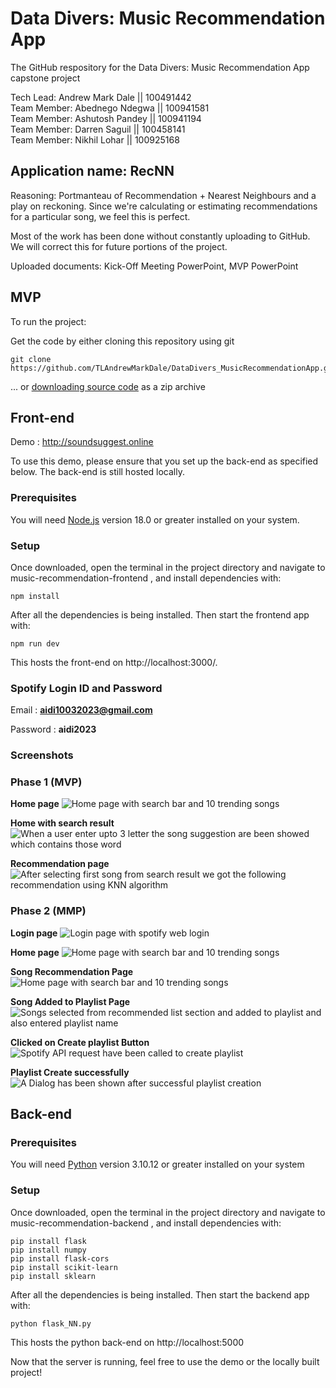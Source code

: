 
# Data Divers: Music Recommendation App
The GitHub respository for the Data Divers: Music Recommendation App capstone project

Tech Lead: Andrew Mark Dale || 100491442<br />
Team Member: Abednego Ndegwa || 100941581<br />
Team Member: Ashutosh Pandey || 100941194<br />
Team Member: Darren Saguil || 100458141<br />
Team Member: Nikhil Lohar || 100925168

## Application name: RecNN

Reasoning: Portmanteau of Recommendation + Nearest Neighbours and a play on reckoning. Since we're calculating or estimating recommendations for a particular song, we feel this is perfect.

Most of the work has been done without constantly uploading to GitHub. We will correct this for future portions of the project.

Uploaded documents:
Kick-Off Meeting PowerPoint, MVP PowerPoint

## **MVP**
To run the project:

Get the code by either cloning this repository using git

    git clone https://github.com/TLAndrewMarkDale/DataDivers_MusicRecommendationApp.git


... or [downloading source code](https://github.com/TLAndrewMarkDale/DataDivers_MusicRecommendationApp/archive/refs/heads/dev.zip) as a zip archive

## Front-end

Demo : http://soundsuggest.online

To use this demo, please ensure that you set up the back-end as specified below. The back-end is still hosted locally.

###  Prerequisites

You will need [Node.js](https://nodejs.org) version 18.0 or greater installed on your system.

### Setup

Once downloaded, open the terminal in the project directory and navigate to music-recommendation-frontend , and install dependencies with:

    npm install

After all the dependencies is being installed. Then start the frontend app with:

    npm run dev

This hosts the front-end on http://localhost:3000/.

### Spotify Login ID and Password

Email : **aidi10032023@gmail.com**

Password : **aidi2023**

### Screenshots

### Phase 1 (MVP)

**Home page**
![Home page with search bar and 10 trending songs](https://github.com/TLAndrewMarkDale/DataDivers_MusicRecommendationApp/blob/dev/screenshot/Home.png)

**Home with search result**
![When a user enter upto 3 letter the song suggestion are been showed which contains those word](https://github.com/TLAndrewMarkDale/DataDivers_MusicRecommendationApp/blob/dev/screenshot/Home%20with%20search%20bar.png)

**Recommendation page**
![After selecting first song from search result we got the following recommendation using KNN algorithm](https://github.com/TLAndrewMarkDale/DataDivers_MusicRecommendationApp/blob/dev/screenshot/Recommendation.png)


### Phase 2 (MMP)

**Login page**
![Login page with spotify web login](https://github.com/TLAndrewMarkDale/DataDivers_MusicRecommendationApp/blob/dev/screenshot/1.png)

**Home page**
![Home page with search bar and 10 trending songs](https://github.com/TLAndrewMarkDale/DataDivers_MusicRecommendationApp/blob/dev/screenshot/2%20after%20login.png)

**Song Recommendation Page**
![Home page with search bar and 10 trending songs](https://github.com/TLAndrewMarkDale/DataDivers_MusicRecommendationApp/blob/dev/screenshot/3%20song%20selection.png)

**Song Added to Playlist Page**
![Songs selected from recommended list section and added to playlist and also entered playlist name](https://github.com/TLAndrewMarkDale/DataDivers_MusicRecommendationApp/blob/dev/screenshot/4%20songs%20added%20to%20playlist.png)

**Clicked on Create playlist Button**
![Spotify API request have been called to create playlist](https://github.com/TLAndrewMarkDale/DataDivers_MusicRecommendationApp/blob/dev/screenshot/5%20Sent%20request%20for%20playlist%20creation.png)

**Playlist Create successfully**
![A Dialog has been shown after successful playlist creation ](https://github.com/TLAndrewMarkDale/DataDivers_MusicRecommendationApp/blob/dev/screenshot/Playlist%20Create%20successfully.png)

## Back-end

###  Prerequisites

You will need [Python](https://www.python.org/downloads/) version 3.10.12 or greater installed on your system

### Setup

Once downloaded, open the terminal in the project directory and navigate to music-recommendation-backend , and install dependencies with:

    pip install flask
    pip install numpy
    pip install flask-cors
    pip install scikit-learn
    pip install sklearn


After all the dependencies is being installed. Then start the backend app with:

    python flask_NN.py

This hosts the python back-end on http://localhost:5000

Now that the server is running, feel free to use the demo or the locally built project!

